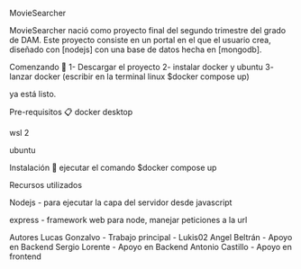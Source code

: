 MovieSearcher


MovieSearcher nació como proyecto final del segundo trimestre del grado de DAM. Este proyecto consiste en un portal en el que el usuario crea, diseñado con [nodejs] con una base de datos hecha en [mongodb].

Comenzando 🚀
1- Descargar el proyecto
2- instalar docker y ubuntu
3- lanzar docker (escribir en la terminal linux $docker compose up)

ya está listo.



Pre-requisitos 📋
docker desktop

wsl 2

ubuntu





Instalación 🔧
ejecutar el comando $docker compose up

Recursos utilizados

Nodejs - para ejecutar la capa del servidor desde javascript

express - framework web para node, manejar peticiones a la url

Autores
Lucas Gonzalvo - Trabajo principal - Lukis02
Angel Beltrán - Apoyo en Backend
Sergio Lorente - Apoyo en Backend
Antonio Castillo - Apoyo en frontend

